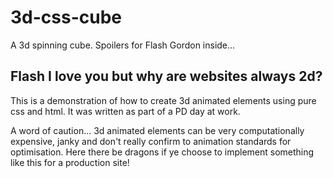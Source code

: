 # 3d-css-cube
A 3d spinning cube. Spoilers for Flash Gordon inside...

## Flash I love you but why are websites always 2d?

This is a demonstration of how to create 3d animated elements using pure css and html. It was written as part of a PD day at work.

A word of caution... 3d animated elements can be very computationally expensive, janky and don't really confirm to animation standards for optimisation. Here there be dragons if ye choose to implement something like this for a production site!